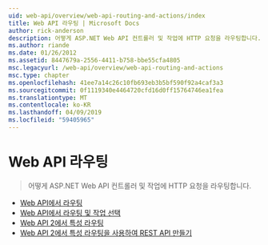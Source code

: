 ```yaml
---
uid: web-api/overview/web-api-routing-and-actions/index
title: Web API 라우팅 | Microsoft Docs
author: rick-anderson
description: 어떻게 ASP.NET Web API 컨트롤러 및 작업에 HTTP 요청을 라우팅합니다.
ms.author: riande
ms.date: 01/26/2012
ms.assetid: 8447679a-2556-4411-b758-bbe55cfa4805
msc.legacyurl: /web-api/overview/web-api-routing-and-actions
msc.type: chapter
ms.openlocfilehash: 41ee7a14c26c10fb693eb3b5bf590f92a4caf3a3
ms.sourcegitcommit: 0f1119340e4464720cfd16d0ff15764746ea1fea
ms.translationtype: MT
ms.contentlocale: ko-KR
ms.lasthandoff: 04/09/2019
ms.locfileid: "59405965"
---
```

# <a name="web-api-routing"></a>Web API 라우팅

> 어떻게 ASP.NET Web API 컨트롤러 및 작업에 HTTP 요청을 라우팅합니다.


- [Web API에서 라우팅](routing-in-aspnet-web-api.md)
- [Web API에서 라우팅 및 작업 선택](routing-and-action-selection.md)
- [Web API 2에서 특성 라우팅](attribute-routing-in-web-api-2.md)
- [Web API 2에서 특성 라우팅을 사용하여 REST API 만들기](create-a-rest-api-with-attribute-routing.md)
